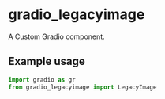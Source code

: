 
# gradio_legacyimage
A Custom Gradio component.

## Example usage

```python
import gradio as gr
from gradio_legacyimage import LegacyImage
```
